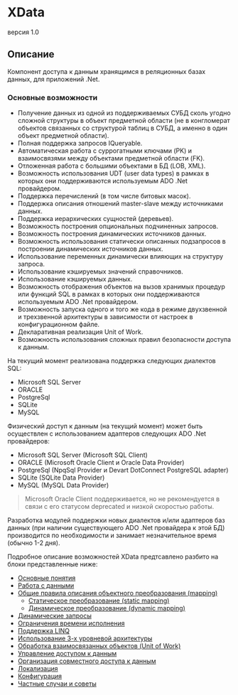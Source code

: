 XData
======
версия 1.0
## Описание
Компонент доступа к данным хранящимся в реляционных базах данных, для приложений .Net.
### Основные возможности
* Получение данных из одной из поддерживаемых СУБД сколь угодно сложной структуры в объект предметной области (не в конгломерат объектов связанных со структурой таблиц в СУБД, а именно в один объект предметной области).
* Полная поддержка запросов IQueryable.
* Автоматическая работа с суррогатными ключами (PK) и взаимосвязями между объектами предметной области (FK).
* Отложенная работа с большими объектами в БД (LOB, XML).
* Возможность использования UDT (user data types) в рамках в которых они поддерживаются используемым ADO .Net провайдером.
* Поддержка перечислений (в том числе битовых масок).
* Поддержка описания отношений master-slave между источниками данных.
* Поддержка иерархических сущностей (деревьев).
* Возможность построения опциональных подчиненных запросов.
* Возможность построения динамических источников данных.
* Возможность использования статически описанных подзапросов в построении динамических источников данных.
* Использование переменных динамически влияющих на структуру запроса.
* Использование кэшируемых значений справочников.
* Использование кэшируемых данных.
* Возможность отображения объектов на вызов хранимых процедур или функций SQL в рамках в которых они поддерживаются используемым ADO .Net провайдером.
* Возможность запуска одного и того же кода в режиме двухзвенной и трехзвенной архитектуры в зависимости от настроек в конфигурационном файле.
* Декларативная реализация Unit of Work.
* Возможность использования сложных правил безопасности доступа к данным.

На текущий момент реализована поддержка следующих диалектов SQL:
* Microsoft SQL Server
* ORACLE
* PostgreSql
* SQLite
* MySQL

Физический доступ к данным (на текущий момент) может быть осуществлен с использованием адаптеров следующих ADO .Net провайдеров:
* Microsoft SQL Server (Microsoft SQL Client)
* ORACLE (Microsoft Oracle Client и Oracle Data Provider)
* PostgreSql (NpqSql Provider и Devart DotConnect PostgreSQL adapter)
* SQLite (SQLite Data Provider)
* MySQL (MySQL Data Provider)

> Microsoft Oracle Client поддерживается, но не рекомендуется в связи с его статусом deprecated и низкой скоростью работы.

Разработка модулей поддержки новых диалектов и/или адаптеров баз данных (при наличии существующего ADO .Net провайдера к этой БД) производится по необходимости и занимает незначительное время (обычно 1-2 дня).

Подробное описание возможностей XData предтсавлено разбито на блоки представленные ниже:
* [Основные понятия](./glossary.md)
* [Работа с данными](./using.md)
* [Общие правила описания объектного преобразования (mapping)](./mapping.md)
  * [Статическое преобразование (static mapping)](./static.md)
  * [Динамическое преобразование (dynamic mapping)](./dynamic.md)
* [Динамические запросы](./queries.md)
* [Ограничения времени исполнения](./runtime_filters.md)
* [Поддержка LINQ](./linq.md)
* [Использование 3-х уровневой архитектуры](./three_tier.md)
* [Обработка взаимосвязанных объектов (Unit of Work)](./work_set.md)
* [Управление доступом к данным](./data_access.md)
* [Организация совместного доступа к данным](./locking.md)
* [Локализация](./localization.md)
* [Конфигурация](./configuration.md)
* [Частные случаи и советы](./tips_and_triks.md)
